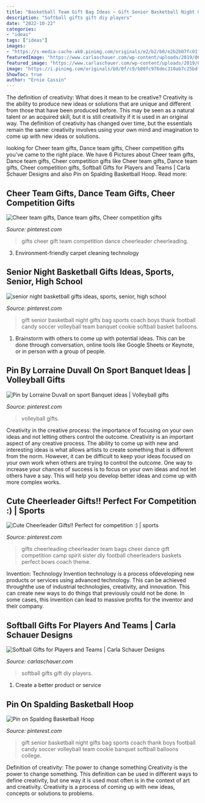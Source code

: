 ```yaml
---
title: "Basketball Team Gift Bag Ideas ~ Gift Senior Basketball Night Gifts Bag Sports Coach Boys Thank Football Candy Soccer Volleyball Team Banquet Cookie Softball Basket Balloons"
description: "Softball gifts gift diy players"
date: "2022-10-22"
categories:
- "ideas"
tags: ["ideas"]
images:
- "https://s-media-cache-ak0.pinimg.com/originals/e2/b2/b0/e2b2b07fc01f2247abedadc380323219.jpg"
featuredImage: "https://www.carlaschauer.com/wp-content/uploads/2019/06/softball-gift-bag-angle-735x1041.jpg"
featured_image: "https://www.carlaschauer.com/wp-content/uploads/2019/06/softball-gift-bag-angle-735x1041.jpg"
image: "https://i.pinimg.com/originals/b8/0f/c9/b80fc976dec310ab7c25bdfa7063faa3.jpg"
ShowToc: true
author: "Ernie Cassin"
---
```



The definition of creativity: What does it mean to be creative?
Creativity is the ability to produce new ideas or solutions that are unique and different from those that have been produced before. This may be seen as a natural talent or an acquired skill, but it is still creativity if it is used in an original way. The definition of creativity has changed over time, but the essentials remain the same: creativity involves using your own mind and imagination to come up with new ideas or solutions.

	

		
looking for Cheer team gifts, Dance team gifts, Cheer competition gifts you've came to the right place. We have 6 Pictures about Cheer team gifts, Dance team gifts, Cheer competition gifts like Cheer team gifts, Dance team gifts, Cheer competition gifts, Softball Gifts for Players and Teams | Carla Schauer Designs and also Pin on Spalding Basketball Hoop. Read more:
		
    
## Cheer Team Gifts, Dance Team Gifts, Cheer Competition Gifts

<img loading=lazy src="https://i.pinimg.com/736x/a8/44/8c/a8448c3b443c1a7cab82db7573dfca95--cheerleader-gift-cheerleading-gifts.jpg" onerror="this.onerror=null;this.src='https://tse4.mm.bing.net/th?id=OIP.wIOLG3x7TLV3wRQe1dxPVAD6D6&amp;pid=15.1';" alt="Cheer team gifts, Dance team gifts, Cheer competition gifts">

_Source: pinterest.com_

>gifts cheer gift team competition dance cheerleader cheerleading. 

	

3. Environment-friendly carpet cleaning technology 

    
## Senior Night Basketball Gifts Ideas, Sports, Senior, High School

<img loading=lazy src="https://i.pinimg.com/originals/b8/0f/c9/b80fc976dec310ab7c25bdfa7063faa3.jpg" onerror="this.onerror=null;this.src='https://tse3.mm.bing.net/th?id=OIP.RBHOXeDowG-mQH5B5Dm6JgHaJ4&amp;pid=15.1';" alt="senior night basketball gifts ideas, sports, senior, high school">

_Source: pinterest.com_

>gift senior basketball night gifts bag sports coach boys thank football candy soccer volleyball team banquet cookie softball basket balloons. 

	

1. Brainstorm with others to come up with potential ideas. This can be done through conversation, online tools like Google Sheets or Keynote, or in person with a group of people.

    
## Pin By Lorraine Duvall On Sport Banquet Ideas | Volleyball Gifts

<img loading=lazy src="https://i.pinimg.com/736x/82/af/ac/82afacd3948148236c646d3e00f5043f.jpg" onerror="this.onerror=null;this.src='https://tse2.mm.bing.net/th?id=OIP.7Ytriv4rzlbakq8Px6u4CQHaJ7&amp;pid=15.1';" alt="Pin by Lorraine Duvall on sport Banquet ideas | Volleyball gifts">

_Source: pinterest.com_

>volleyball gifts. 

	

Creativity in the creative process: the importance of focusing on your own ideas and not letting others control the outcome.
Creativity is an important aspect of any creative process. The ability to come up with new and interesting ideas is what allows artists to create something that is different from the norm. However, it can be difficult to keep your ideas focused on your own work when others are trying to control the outcome. One way to increase your chances of success is to focus on your own ideas and not let others have a say. This will help you develop better ideas and come up with more complex works.

    
## Cute Cheerleader Gifts!! Perfect For Competition :) | Sports

<img loading=lazy src="https://s-media-cache-ak0.pinimg.com/originals/e2/b2/b0/e2b2b07fc01f2247abedadc380323219.jpg" onerror="this.onerror=null;this.src='https://tse4.mm.bing.net/th?id=OIP.uRcMpeyX70UwxzOly2UtzwHaJ4&amp;pid=15.1';" alt="Cute Cheerleader Gifts!! Perfect for competition :) | sports">

_Source: pinterest.com_

>gifts cheerleading cheerleader team bags cheer dance gift competition camp spirit sister diy football cheerleaders baskets perfect bows coach theme. 

	

Invention: Technology
Invention technology is a process ofdeveloping new products or services using advanced technology. This can be achieved throughthe use of industrial technologies, creativity, and innovation. This can create new ways to do things that previously could not be done. In some cases, this invention can lead to massive profits for the inventor and their company.

    
## Softball Gifts For Players And Teams | Carla Schauer Designs

<img loading=lazy src="https://www.carlaschauer.com/wp-content/uploads/2019/06/softball-gift-bag-angle-735x1041.jpg" onerror="this.onerror=null;this.src='https://tse3.mm.bing.net/th?id=OIP.-CpL1xUvE72LasGVtgyvhgHaKf&amp;pid=15.1';" alt="Softball Gifts for Players and Teams | Carla Schauer Designs">

_Source: carlaschauer.com_

>softball gifts gift diy players. 

	

1. Create a better product or service 

    
## Pin On Spalding Basketball Hoop

<img loading=lazy src="https://i.pinimg.com/originals/51/49/ef/5149ef701f392fe0af35e875b44073e9.jpg" onerror="this.onerror=null;this.src='https://tse3.mm.bing.net/th?id=OIP.erIPQecYB9RISle9tYDy-QHaJ4&amp;pid=15.1';" alt="Pin on Spalding Basketball Hoop">

_Source: pinterest.com_

>gift senior basketball night gifts bag sports coach thank boys football candy soccer volleyball team cookie banquet softball balloons college. 

	

Definition of creativity: The power to change something
Creativity is the power to change something. This definition can be used in different ways to define creativity, but one way it is used most often is in the context of art and creativity. Creativity is a process of coming up with new ideas, concepts or solutions to problems.

